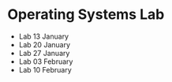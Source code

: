 # Operating Systems Lab

- Lab 13 January
- Lab 20 January
- Lab 27 January
- Lab 03 February
- Lab 10 February
